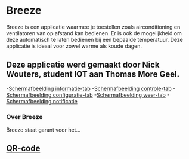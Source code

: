# Breeze

Breeze is een applicatie waarmee je toestellen zoals airconditioning en ventilatoren van op afstand kan bedienen. Er is ook de mogelijkheid om deze automatisch te laten bedienen bij een bepaalde temperatuur.
Deze applicatie is ideaal voor zowel warme als koude dagen.

## Deze applicatie werd gemaakt door Nick Wouters, student IOT aan Thomas More Geel.

-[Schermafbeelding informatie-tab](/Images/informatie.jpg)
-[Schermafbeelding controle-tab](/Images/controle.jpg)
-[Schermafbeelding configuratie-tab](/Images/configuratie.jpg)
-[Schermafbeelding weer-tab](/Images/weer.jpg)
-[Schermafbeelding notificatie](/Images/notificatie.jpg)

### Over Breeze

Breeze staat garant voor het...

## [QR-code](frame.png)

